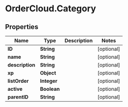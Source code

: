 # OrderCloud.Category

## Properties
Name | Type | Description | Notes
------------ | ------------- | ------------- | -------------
**ID** | **String** |  | [optional] 
**name** | **String** |  | [optional] 
**description** | **String** |  | [optional] 
**xp** | **Object** |  | [optional] 
**listOrder** | **Integer** |  | [optional] 
**active** | **Boolean** |  | [optional] 
**parentID** | **String** |  | [optional] 


